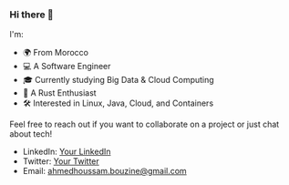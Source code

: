 ### Hi there 👋

I'm:

- 🌍 From Morocco
- 💻 A Software Engineer
- 🎓 Currently studying Big Data & Cloud Computing
- 🦀 A Rust Enthusiast
- 🛠️ Interested in Linux, Java, Cloud, and Containers


Feel free to reach out if you want to collaborate on a project or just chat about tech!

- LinkedIn: [Your LinkedIn](https://www.linkedin.com/in/ahmed-houssam-bouzine/)
- Twitter: [Your Twitter](https://x.com/assadon_)
- Email: ahmedhoussam.bouzine@gmail.com
